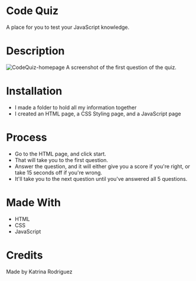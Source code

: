# Code Quiz
A place for you to test your JavaScript knowledge.

# Description
![CodeQuiz-homepage](https://user-images.githubusercontent.com/88009884/149632892-a78fa7f0-d2fc-49e5-b1b5-de149201c734.png)
A screenshot of the first question of the quiz.

# Installation
* I made a folder to hold all my information together
* I created an HTML page, a CSS Styling page, and a JavaScript page

# Process
* Go to the HTML page, and click start.
* That will take you to the first question.
* Answer the question, and it will either give you a score if you're right, or take 15 seconds off if you're wrong.
* It'll take you to the next question until you've answered all 5 questions. 

# Made With
* HTML
* CSS
* JavaScript

# Credits
Made by Katrina Rodriguez
